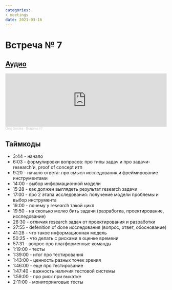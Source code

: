 ```yaml
---
categories:
- meetings
date: 2021-03-16
---
```

# Встреча № 7

<!-- more -->
## [Аудио](https://soundcloud.com/oleg-soroka/vstrecha-7)

<iframe width="100%" height="166" scrolling="no" frameborder="no" allow="autoplay" src="https://w.soundcloud.com/player/?url=https%3A//api.soundcloud.com/tracks/1630941864&color=%23ff5500&auto_play=false&hide_related=false&show_comments=true&show_user=true&show_reposts=false&show_teaser=true"></iframe><div style="font-size: 10px; color: #cccccc;line-break: anywhere;word-break: normal;overflow: hidden;white-space: nowrap;text-overflow: ellipsis; font-family: Interstate,Lucida Grande,Lucida Sans Unicode,Lucida Sans,Garuda,Verdana,Tahoma,sans-serif;font-weight: 100;"><a href="https://soundcloud.com/oleg-soroka" title="Oleg Soroka" target="_blank" style="color: #cccccc; text-decoration: none;">Oleg Soroka</a> · <a href="https://soundcloud.com/oleg-soroka/vstrecha-7" title="Встреча #7" target="_blank" style="color: #cccccc; text-decoration: none;">Встреча #7</a></div>

<!-- more -->

## Таймкоды

- 3:44 - начало
- 6:03 - формулировки вопросов: про типы задач и про задачи-research'и, proof of concept итп
- 9:20 - начало ответа: про смысл исследования и фреймирование инструментами
- 14:00 - выбор информационной модели
- 15:28 - как должен выглядеть результат research задачи
- 17:00 - про 2 этапа исследования: получение модели проблемы и выбор инструмента
- 19:00 - почему у research такой цикл
- 19:50 - на сколько мелко бить задачи (разработка, проектирование, исследование)
- 26:30 - отличия research задач от проектирования и разработки
- 27:55 - defenition of done исследования (вопрос, ответ, обоснование)
- 41:28 - что такое информационная модель
- 50:25 - что делать с рисками в оценке времени
- 57:31 - вопрос про платформенные команды
- 1:19:00 - тесты
- 1:39:00 - итог про тестирования
- 1:43:00 - ценность разных точек зрения
- 1:46:00 - еще про тестирование
- 1:47:40 - важность наличия тестовой системы
- 1:59:00 - про риск при выкатке
- 2:11:00 - мониторинговые тесты
